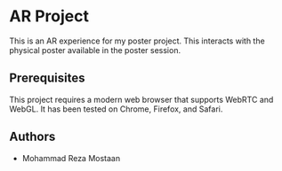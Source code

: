 # AR Project 

This is an AR experience for my poster project. This interacts with the physical poster available in the poster session.


## Prerequisites

This project requires a modern web browser that supports WebRTC and WebGL. It has been tested on Chrome, Firefox, and Safari.


## Authors

* Mohammad Reza Mostaan

